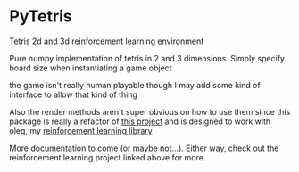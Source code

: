 # PyTetris
Tetris 2d and 3d reinforcement learning environment

Pure numpy implementation of tetris in 2 and 3 dimensions. Simply specify board size when instantiating a game object

the game isn't really human playable though I may add some kind of interface to allow that kind of thing

Also the render methods aren't super obvious on how to use them since this package is really a refactor of [this project](https://github.com/PSZehnder/DeepTetris3d) and is designed to work with oleg, my [reinforcement learning library](https://github.com/PSZehnder/oleg)

More documentation to come (or maybe not...). Either way, check out the reinforcement learning project linked above for more.
